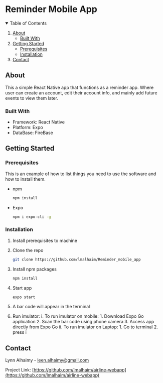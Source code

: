 # Reminder Mobile App


<!-- TABLE OF CONTENTS -->
<details open="open">
  <summary>Table of Contents</summary>
  <ol>
    <li>
      <a href="#about-the-project">About</a>
      <ul>
        <li><a href="#built-with">Built With</a></li>
      </ul>
    </li>
    <li>
      <a href="#getting-started">Getting Started</a>
      <ul>
        <li><a href="#prerequisites">Prerequisites</a></li>
        <li><a href="#installation">Installation</a></li>
      </ul>
    </li>
    <li><a href="#contact">Contact</a></li>
  </ol>
</details>



<!-- ABOUT THE PROJECT -->
## About 

This a simple React Native app that functions as a reminder app. Where user can create an account, edit their account info, and mainly add future events to view them later. 

### Built With

* Framework: React Native
* Platform: Expo 
* DataBase: FireBase

<!-- GETTING STARTED -->
## Getting Started


### Prerequisites

This is an example of how to list things you need to use the software and how to install them.
* npm
  ```sh
  npm install 
  ```
* Expo
  ```sh
  npm i expo-cli -g
  ```

### Installation

1. Install prerequisites to machine 
2. Clone the repo
   ```sh
   git clone https://github.com/lmalhaim/Reminder_mobile_app
   ```
3. Install npm packages
   ```sh
   npm install
   ```
4. Start app
   ```sh
   expo start
   ```
5. A bar code will appear in the terminal 

6. Run imulator: 
  i. To run imulator on mobile: 
       1. Download Expo Go application 
       2. Scan the bar code using phone camera 
       3. Access app directly from Expo Go 
  ii. To run imulator on Laptop: 
       1. Go to terminal 
       2. press i 

<!-- CONTACT -->
## Contact

Lynn Alhaimy - leen.alhaimy@gmail.com

Project Link: [https://github.com/lmalhaim/airline-webapp](https://github.com/lmalhaim/airline-webapp)
